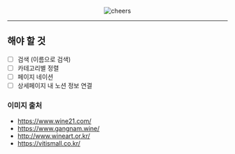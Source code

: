 <p align="center"><img src="https://github.com/kty0529/alcoholfree/assets/32983425/12880d97-0cac-4dfd-b939-e3561d7543e5" alt="cheers"/></p>

---

## 해야 할 것

- [ ] 검색 (이름으로 검색)
- [ ] 카테고리별 정렬
- [ ] 페이지 네이션
- [ ] 상세페이지 내 노션 정보 연결

### 이미지 출처
- https://www.wine21.com/
- https://www.gangnam.wine/
- http://www.wineart.or.kr/
- https://vitismall.co.kr/
